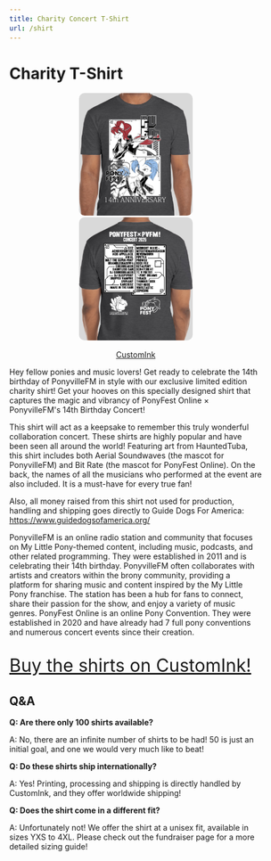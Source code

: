 ```yaml
---
title: Charity Concert T-Shirt
url: /shirt
---
```


# Charity T-Shirt

<div class="text-box" style="text-align: left; width: 100%; max-width: 90%;">

<div style="text-align: center;" id="shirt-ad">

[![image of shirt charity shirt, front](/images/charity/pvfmpfo25shirtfront.png)](https://www.customink.com/fundraising/ponyfest-online-x-ponyvillefm-14th-birthday)
[![image of shirt charity shirt, back](/images/charity/pvfmpfo25shirtback.png)](https://www.customink.com/fundraising/ponyfest-online-x-ponyvillefm-14th-birthday)

[CustomInk](https://www.customink.com/fundraising/ponyfest-online-x-ponyvillefm-14th-birthday)
</div>

<style>

#shirt-ad a {
    padding: 20px;
}

#shirt-ad img {
border-radius: 10px;
max-width: 45%;
}

</style>


Hey fellow ponies and music lovers! Get ready to celebrate the 14th birthday of PonyvilleFM in style with our exclusive limited edition charity shirt! Get your hooves on this specially designed shirt that captures the magic and vibrancy of PonyFest Online × PonyvilleFM's 14th Birthday Concert!

This shirt will act as a keepsake to remember this truly wonderful collaboration concert. These shirts are highly popular and have been seen all around the world! Featuring art from HauntedTuba, this shirt includes both Aerial Soundwaves (the mascot for PonyvilleFM) and Bit Rate (the mascot for PonyFest Online). On the back, the names of all the musicians who performed at the event are also included. It is a must-have for every true fan!

Also, all money raised from this shirt not used for production, handling and shipping goes directly to Guide Dogs For America: https://www.guidedogsofamerica.org/

PonyvilleFM is an online radio station and community that focuses on My Little Pony-themed content, including music, podcasts, and other related programming. They were established in 2011 and is celebrating their 14th birthday. PonyvilleFM often collaborates with artists and creators within the brony community, providing a platform for sharing music and content inspired by the My Little Pony franchise. The station has been a hub for fans to connect, share their passion for the show, and enjoy a variety of music genres.
PonyFest Online is an online Pony Convention. They were established in 2020 and have already had 7 full pony conventions and numerous concert events since their creation.

<span style="font-size: xx-large;">

[Buy the shirts on CustomInk!](https://www.customink.com/fundraising/pfo-x-pvfm-2024)

</span>

## Q&A

**Q: Are there only 100 shirts available?**

A: No, there are an infinite number of shirts to be had! 50 is just an initial goal, and one we would very much like to beat!

**Q: Do these shirts ship internationally?**

A: Yes! Printing, processing and shipping is directly handled by CustomInk, and they offer worldwide shipping!

**Q: Does the shirt come in a different fit?**

A: Unfortunately not! We offer the shirt at a unisex fit, available in sizes YXS to 4XL. Please check out the fundraiser page for a more detailed sizing guide!


</div>
